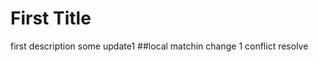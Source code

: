# First Title 
first description
some update1
##local matchin change 1
conflict resolve
<!-- some changes made by ibsa -->

